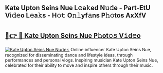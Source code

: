 ## Kate Upton Seins Nue L𝚎a𝚔ed N𝚞𝚍e - Part-EtU Vi𝚍𝚎o L𝚎a𝚔s - H𝚘𝚝 O𝚗𝚕yf𝚊ns P𝚑𝚘tos AxXfV

# <h2><a href="http://kfeeth2.oniu.top/?m=Kate+Upton+Seins+Nue">🔗👉 🔴 Kate Upton Seins Nue P𝚑ot𝚘𝚜 V𝚒d𝚎o</a></h2>

[![Kate Upton Seins Nue Nu𝚍e𝚜](https://i.imgur.com/0qMVB7G.gif)](http://kfeeth2.oniu.top/?m=Kate+Upton+Seins+Nue)
Online influencer Kate Upton Seins Nue, recognized for disseminating dance and lifestyle ideas, through performances and personal vlogs. Inspiring musician Kate Upton Seins Nue, celebrated for their ability to move and inspire others through their music.  
